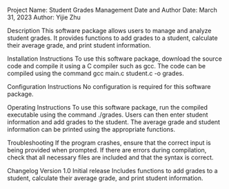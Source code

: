 Project Name: Student Grades Management
Date and Author
Date: March 31, 2023
Author: Yijie Zhu

Description
This software package allows users to manage and analyze student grades. It provides functions to add grades to a student, calculate their average grade, and print student information.

Installation Instructions
To use this software package, download the source code and compile it using a C compiler such as gcc. The code can be compiled using the command gcc main.c student.c -o grades.

Configuration Instructions
No configuration is required for this software package.

Operating Instructions
To use this software package, run the compiled executable using the command ./grades. Users can then enter student information and add grades to the student. The average grade and student information can be printed using the appropriate functions.

Troubleshooting
If the program crashes, ensure that the correct input is being provided when prompted. If there are errors during compilation, check that all necessary files are included and that the syntax is correct.

Changelog
Version 1.0
Initial release
Includes functions to add grades to a student, calculate their average grade, and print student information.



